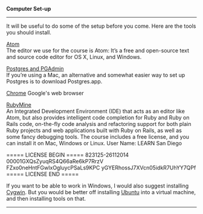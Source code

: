 **Computer Set-up**

----------------

It will be useful to do some of the setup before you come. Here are the tools you should install.

[Atom](https://atom.io/)  
The editor we use for the course is Atom: It’s a free and open-source text and source code editor for OS X, Linux, and Windows.

[Postgres and PGAdmin](https://postgresql.org)  
If you’re using a Mac, an alternative and somewhat easier way to set up Postgres is to download Postgres.app. 

[Chrome](https://www.google.com/intl/en/chrome/browser/desktop/index.html#brand=CHMB&utm_campaign=en&utm_source=en-ha-na-us-sk&utm_medium=ha)
Google's web browser

[RubyMine](https://www.jetbrains.com/ruby/)  
An Integrated Development Environment (IDE) that acts as an editor like Atom, but also provides intelligent code completion for Ruby and Ruby on Rails code, on-the-fly code analysis and refactoring support for both plain Ruby projects and web applications built with Ruby on Rails, as well as some fancy debugging tools.
The course includes a free license, and you can install it on Mac, Windows or Linux.
User Name: LEARN San Diego

===== LICENSE BEGIN =====
823125-26112014
00001GXQsZyuqRS4Q66aRe6kP7RrzV
FZxo0neHntFGwIxOgluycPSaLs9KPC
yGYERhossJ7XVcn05idkR7UhYY7QPf
===== LICENSE END =====

If you want to be able to work in Windows, I would also suggest installing [Cygwin](https://www.cygwin.com/). But you would be better off installing [Ubuntu](http://www.ubuntu.com/download) into a virtual machine, and then installing tools on that.

---------------